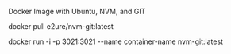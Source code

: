 Docker Image with Ubuntu, NVM, and GIT

docker pull e2ure/nvm-git:latest

docker run -i -p 3021:3021 --name container-name nvm-git:latest
